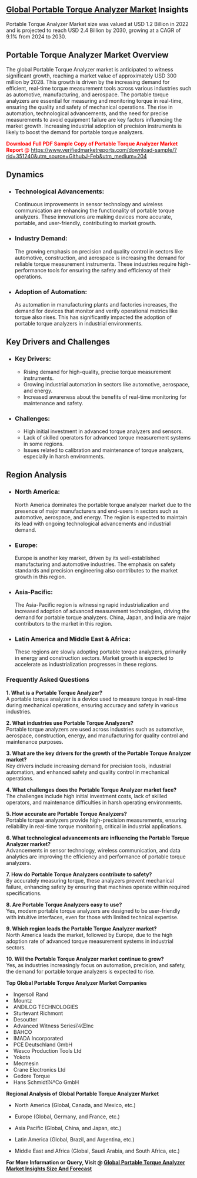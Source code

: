 <h2><a href="https://www.verifiedmarketreports.com/download-sample/?rid=351240&amp;utm_source=GithubJ&amp;utm_medium=204" target="_blank">Global Portable Torque Analyzer Market</a> Insights</h2><p>Portable Torque Analyzer Market size was valued at USD 1.2 Billion in 2022 and is projected to reach USD 2.4 Billion by 2030, growing at a CAGR of 9.1% from 2024 to 2030.</p><p> <h2>Portable Torque Analyzer Market Overview</h2> <p>The global Portable Torque Analyzer market is anticipated to witness significant growth, reaching a market value of approximately USD 300 million by 2028. This growth is driven by the increasing demand for efficient, real-time torque measurement tools across various industries such as automotive, manufacturing, and aerospace. The portable torque analyzers are essential for measuring and monitoring torque in real-time, ensuring the quality and safety of mechanical operations. The rise in automation, technological advancements, and the need for precise measurements to avoid equipment failure are key factors influencing the market growth. Increasing industrial adoption of precision instruments is likely to boost the demand for portable torque analyzers.</p> <p><p><span class=""><span style="color: #ff0000;"><strong>Download Full PDF Sample Copy of Portable Torque Analyzer Market Report</strong> @ </span><a href="https://www.verifiedmarketreports.com/download-sample/?rid=351240&amp;utm_source=GithubJ-Feb&amp;utm_medium=204" target="_blank">https://www.verifiedmarketreports.com/download-sample/?rid=351240&amp;utm_source=GithubJ-Feb&amp;utm_medium=204</a></span></p></p> <h2>Dynamics</h2> <ul> <li><h3>Technological Advancements:</h3> Continuous improvements in sensor technology and wireless communication are enhancing the functionality of portable torque analyzers. These innovations are making devices more accurate, portable, and user-friendly, contributing to market growth.</li> <li><h3>Industry Demand:</h3> The growing emphasis on precision and quality control in sectors like automotive, construction, and aerospace is increasing the demand for reliable torque measurement instruments. These industries require high-performance tools for ensuring the safety and efficiency of their operations.</li> <li><h3>Adoption of Automation:</h3> As automation in manufacturing plants and factories increases, the demand for devices that monitor and verify operational metrics like torque also rises. This has significantly impacted the adoption of portable torque analyzers in industrial environments.</li> </ul> <h2>Key Drivers and Challenges</h2> <ul> <li><h3>Key Drivers:</h3> <ul> <li>Rising demand for high-quality, precise torque measurement instruments.</li> <li>Growing industrial automation in sectors like automotive, aerospace, and energy.</li> <li>Increased awareness about the benefits of real-time monitoring for maintenance and safety.</li> </ul> </li> <li><h3>Challenges:</h3> <ul> <li>High initial investment in advanced torque analyzers and sensors.</li> <li>Lack of skilled operators for advanced torque measurement systems in some regions.</li> <li>Issues related to calibration and maintenance of torque analyzers, especially in harsh environments.</li> </ul> </li> </ul> <h2>Region Analysis</h2> <ul> <li><h3>North America:</h3> North America dominates the portable torque analyzer market due to the presence of major manufacturers and end-users in sectors such as automotive, aerospace, and energy. The region is expected to maintain its lead with ongoing technological advancements and industrial demand.</li> <li><h3>Europe:</h3> Europe is another key market, driven by its well-established manufacturing and automotive industries. The emphasis on safety standards and precision engineering also contributes to the market growth in this region.</li> <li><h3>Asia-Pacific:</h3> The Asia-Pacific region is witnessing rapid industrialization and increased adoption of advanced measurement technologies, driving the demand for portable torque analyzers. China, Japan, and India are major contributors to the market in this region.</li> <li><h3>Latin America and Middle East & Africa:</h3> These regions are slowly adopting portable torque analyzers, primarily in energy and construction sectors. Market growth is expected to accelerate as industrialization progresses in these regions.</li> </ul> <h3>Frequently Asked Questions</h3> <p><b>1. What is a Portable Torque Analyzer?</b><br> A portable torque analyzer is a device used to measure torque in real-time during mechanical operations, ensuring accuracy and safety in various industries.</p> <p><b>2. What industries use Portable Torque Analyzers?</b><br> Portable torque analyzers are used across industries such as automotive, aerospace, construction, energy, and manufacturing for quality control and maintenance purposes.</p> <p><b>3. What are the key drivers for the growth of the Portable Torque Analyzer market?</b><br> Key drivers include increasing demand for precision tools, industrial automation, and enhanced safety and quality control in mechanical operations.</p> <p><b>4. What challenges does the Portable Torque Analyzer market face?</b><br> The challenges include high initial investment costs, lack of skilled operators, and maintenance difficulties in harsh operating environments.</p> <p><b>5. How accurate are Portable Torque Analyzers?</b><br> Portable torque analyzers provide high-precision measurements, ensuring reliability in real-time torque monitoring, critical in industrial applications.</p> <p><b>6. What technological advancements are influencing the Portable Torque Analyzer market?</b><br> Advancements in sensor technology, wireless communication, and data analytics are improving the efficiency and performance of portable torque analyzers.</p> <p><b>7. How do Portable Torque Analyzers contribute to safety?</b><br> By accurately measuring torque, these analyzers prevent mechanical failure, enhancing safety by ensuring that machines operate within required specifications.</p> <p><b>8. Are Portable Torque Analyzers easy to use?</b><br> Yes, modern portable torque analyzers are designed to be user-friendly with intuitive interfaces, even for those with limited technical expertise.</p> <p><b>9. Which region leads the Portable Torque Analyzer market?</b><br> North America leads the market, followed by Europe, due to the high adoption rate of advanced torque measurement systems in industrial sectors.</p> <p><b>10. Will the Portable Torque Analyzer market continue to grow?</b><br> Yes, as industries increasingly focus on automation, precision, and safety, the demand for portable torque analyzers is expected to rise.</p> </p><p><strong>Top Global Portable Torque Analyzer Market Companies</strong></p><div data-test-id=""><p><li>Ingersoll Rand</li><li> Mountz</li><li> ANDILOG TECHNOLOGIES</li><li> Sturtevant Richmont</li><li> Desoutter</li><li> Advanced Witness Seriesï¼ŒInc</li><li> BAHCO</li><li> IMADA Incorporated</li><li> PCE Deutschland GmbH</li><li> Wesco Production Tools Ltd</li><li> Yokota</li><li> Mecmesin</li><li> Crane Electronics Ltd</li><li> Gedore Torque</li><li> Hans Schmidtï¼†Co GmbH</li></p><div><strong>Regional Analysis of&nbsp;Global Portable Torque Analyzer Market</strong></div><ul><li dir="ltr"><p dir="ltr">North America&nbsp;(Global, Canada, and Mexico, etc.)</p></li><li dir="ltr"><p dir="ltr">Europe (Global, Germany, and France, etc.)</p></li><li dir="ltr"><p dir="ltr">Asia Pacific&nbsp;(Global, China, and Japan, etc.)</p></li><li dir="ltr"><p dir="ltr">Latin America&nbsp;(Global, Brazil, and Argentina, etc.)</p></li><li dir="ltr">Middle East and Africa&nbsp;(Global, Saudi Arabia, and South Africa, etc.)</li></ul><p><strong>For More Information or Query, Visit @&nbsp;</strong><strong><a href="https://www.verifiedmarketreports.com/product/portable-torque-analyzer-market/?utm_source=GithubJ&amp;utm_medium=204" target="_blank">Global Portable Torque Analyzer Market Insights Size And Forecast</a></strong></p></div>
